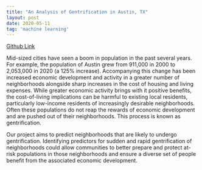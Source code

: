 ```yaml
---
title: "An Analysis of Gentrification in Austin, TX"
layout: post
date: 2020-05-11
tag: 'machine learning'
---
```

[Github Link](https://github.com/acrucetta/austin_gentrification)

Mid-sized cities have seen a boom in population in the past several years. For example, the population of Austin grew from 911,000 in 2000 to 2,053,000 in 2020 (a 125% increase). Accompanying this change has been increased economic development and activity in a greater number of neighborhoods alongside sharp increases in the cost of housing and living expenses. While greater economic activity brings with it positive benefits, the cost-of-living implications can be harmful to existing local residents, particularly low-income residents of increasingly desirable neighborhoods. Often these populations do not reap the rewards of economic development and are pushed out of their neighborhoods. This process is known as gentrification.
 
Our project aims to predict neighborhoods that are likely to undergo gentrification. Identifying predictors for sudden and rapid gentrification of neighborhoods could allow communities to better prepare and protect at-risk populations in those neighborhoods and ensure a diverse set of people benefit from the associated economic development. 
